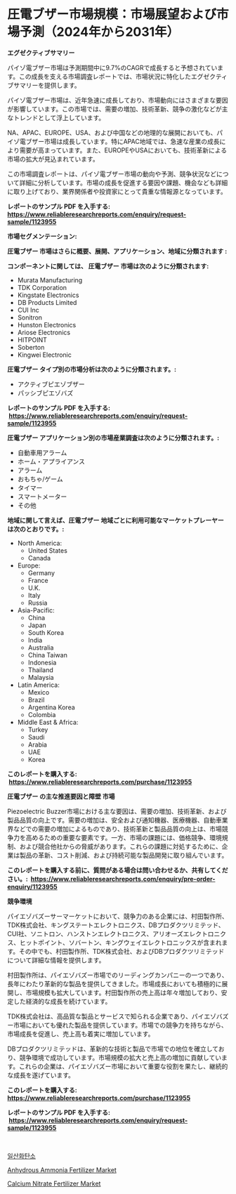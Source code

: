 <p><h1>圧電ブザー市場規模：市場展望および市場予測（2024年から2031年）</h1></p><p><strong>エグゼクティブサマリー</strong></p>
<p><p>パイゾ電ブザー市場は予測期間中に9.7%のCAGRで成長すると予想されています。この成長を支える市場調査レポートでは、市場状況に特化したエグゼクティブサマリーを提供します。</p><p>パイゾ電ブザー市場は、近年急速に成長しており、市場動向にはさまざまな要因が影響しています。この市場では、需要の増加、技術革新、競争の激化などが主なトレンドとして浮上しています。</p><p>NA、APAC、EUROPE、USA、および中国などの地理的な展開においても、パイゾ電ブザー市場は成長しています。特にAPAC地域では、急速な産業の成長により需要が高まっています。また、EUROPEやUSAにおいても、技術革新による市場の拡大が見込まれています。</p><p>この市場調査レポートは、パイゾ電ブザー市場の動向や予測、競争状況などについて詳細に分析しています。市場の成長を促進する要因や課題、機会なども詳細に取り上げており、業界関係者や投資家にとって貴重な情報源となっています。</p></p>
<p><strong>レポートのサンプル PDF を入手する: <a href="https://www.reliableresearchreports.com/enquiry/request-sample/1123955">https://www.reliableresearchreports.com/enquiry/request-sample/1123955</a></strong></p>
<p><strong>市場セグメンテーション:</strong></p>
<p><strong> 圧電ブザー 市場はさらに概要、展開、アプリケーション、地域に分類されます :</strong></p>
<p><strong>コンポーネントに関しては、 圧電ブザー 市場は次のように分類されます: &nbsp;</strong></p>
<p><ul><li>Murata Manufacturing</li><li>TDK Corporation</li><li>Kingstate Electronics</li><li>DB Products Limited</li><li>CUI Inc</li><li>Sonitron</li><li>Hunston Electronics</li><li>Ariose Electronics</li><li>HITPOINT</li><li>Soberton</li><li>Kingwei Electronic</li></ul></p>
<p><strong> 圧電ブザー タイプ別の市場分析は次のように分類されます。:</strong></p>
<p><ul><li>アクティブピエゾブザー</li><li>パッシブピエゾバズ</li></ul></p>
<p><strong>レポートのサンプル PDF を入手する: &nbsp;<a href="https://www.reliableresearchreports.com/enquiry/request-sample/1123955">https://www.reliableresearchreports.com/enquiry/request-sample/1123955</a></strong></p>
<p><strong> 圧電ブザー アプリケーション別の市場産業調査は次のように分類されます。:</strong></p>
<p><ul><li>自動車用アラーム</li><li>ホーム・アプライアンス</li><li>アラーム</li><li>おもちゃ/ゲーム</li><li>タイマー</li><li>スマートメーター</li><li>その他</li></ul></p>
<p><strong>地域に関して言えば、圧電ブザー 地域ごとに利用可能なマーケットプレーヤーは次のとおりです。:</strong></p>
<p><ul>
    <li>
        North America:
        <ul>
            <li>United States</li>
            <li>Canada</li>
        </ul>
    </li>
    <li>
        Europe:
        <ul>
            <li>Germany</li>
            <li>France</li>
            <li>U.K.</li>
            <li>Italy</li>
            <li>Russia</li>
        </ul>
    </li>
    <li>
        Asia-Pacific:
        <ul>
            <li>China</li>
            <li>Japan</li>
            <li>South Korea</li>
            <li>India</li>
            <li>Australia</li>
            <li>China Taiwan</li>
            <li>Indonesia</li>
            <li>Thailand</li>
            <li>Malaysia</li>
        </ul>
    </li>
    <li>
        Latin America:
        <ul>
            <li>Mexico</li>
            <li>Brazil</li>
            <li>Argentina Korea</li>
            <li>Colombia</li>
        </ul>
    </li>
    <li>
        Middle East & Africa:
        <ul>
            <li>Turkey</li>
            <li>Saudi</li>
            <li>Arabia</li>
            <li>UAE</li>
            <li>Korea</li>
        </ul>
    </li>
    </ul></p>
<p><strong>このレポートを購入する: &nbsp;<a href="https://www.reliableresearchreports.com/purchase/1123955">https://www.reliableresearchreports.com/purchase/1123955</a></strong></p>
<p><strong>圧電ブザー の主な推進要因と障壁 市場</strong></p>
<p><p>Piezoelectric Buzzer市場における主な要因は、需要の増加、技術革新、および製品品質の向上です。需要の増加は、安全および通知機器、医療機器、自動車業界などでの需要の増加によるものであり、技術革新と製品品質の向上は、市場競争力を高めるための重要な要素です。一方、市場の課題には、価格競争、環境規制、および競合他社からの脅威があります。これらの課題に対処するために、企業は製品の革新、コスト削減、および持続可能な製品開発に取り組んでいます。</p></p>
<p><strong>このレポートを購入する前に、質問がある場合は問い合わせるか、共有してください。:&nbsp; <a href="https://www.reliableresearchreports.com/enquiry/pre-order-enquiry/1123955">https://www.reliableresearchreports.com/enquiry/pre-order-enquiry/1123955</a></strong></p>
<p><strong>競争環境</strong></p>
<p><p>パイエゾバズーサーマーケットにおいて、競争力のある企業には、村田製作所、TDK株式会社、キングステートエレクトロニクス、DBプロダクツリミテッド、CUI社、ソニトロン、ハンストンエレクトロニクス、アリオーズエレクトロニクス、ヒットポイント、ソバートン、キングウェイエレクトロニックスが含まれます。その中でも、村田製作所、TDK株式会社、およびDBプロダクツリミテッドについて詳細な情報を提供します。</p><p>村田製作所は、パイエゾバズー市場でのリーディングカンパニーの一つであり、長年にわたり革新的な製品を提供してきました。市場成長においても積極的に展開し、市場規模も拡大しています。村田製作所の売上高は年々増加しており、安定した経済的な成長を続けています。</p><p>TDK株式会社は、高品質な製品とサービスで知られる企業であり、パイエゾバズー市場においても優れた製品を提供しています。市場での競争力を持ちながら、市場成長を促進し、売上高も着実に増加しています。</p><p>DBプロダクツリミテッドは、革新的な技術と製品で市場での地位を確立しており、競争環境で成功しています。市場規模の拡大と売上高の増加に貢献しています。これらの企業は、パイエゾバズー市場において重要な役割を果たし、継続的な成長を遂げています。</p></p>
<p><strong>このレポートを購入する: &nbsp; <a href="https://www.reliableresearchreports.com/purchase/1123955">https://www.reliableresearchreports.com/purchase/1123955</a></strong></p>
<p><strong>レポートのサンプル PDF を入手する: &nbsp;<a href="https://www.reliableresearchreports.com/enquiry/request-sample/1123955">https://www.reliableresearchreports.com/enquiry/request-sample/1123955</a></strong><strong></strong></p>
<p>&nbsp;</p>
<p><p><a href="https://github.com/vsap75a286l/Market-Research-Report-List-1/blob/main/7405674189731.md">일산화탄소</a></p><p><a href="https://github.com/wusalecollins540tpqoz/Market-Research-Report-List-1/blob/main/anhydrous-ammonia-fertilizer-market.md">Anhydrous Ammonia Fertilizer Market</a></p><p><a href="https://github.com/kathiaseamanalvaradovlprc2h/Market-Research-Report-List-1/blob/main/calcium-nitrate-fertilizer-market.md">Calcium Nitrate Fertilizer Market</a></p></p>